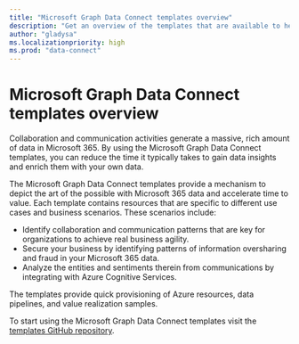 ```yaml
---
title: "Microsoft Graph Data Connect templates overview"
description: "Get an overview of the templates that are available to help you build Microsoft Graph Data Connect solutions."
author: "gladysa"
ms.localizationpriority: high
ms.prod: "data-connect"
---
```


# Microsoft Graph Data Connect templates overview

Collaboration and communication activities generate a massive, rich amount of data in Microsoft 365. By using the Microsoft Graph Data Connect templates, you can reduce the time it typically takes to gain data insights and enrich them with your own data. 

The Microsoft Graph Data Connect templates provide a mechanism to depict the art of the possible with Microsoft 365 data and accelerate time to value. Each template contains resources that are specific to different use cases and business scenarios. These scenarios include:

- Identify collaboration and communication patterns that are key for organizations to achieve real business agility.
- Secure your business by identifying patterns of information oversharing and fraud in your Microsoft 365 data.
- Analyze the entities and sentiments therein from communications by integrating with Azure Cognitive Services.

The templates provide quick provisioning of Azure resources, data pipelines, and value realization samples.

To start using the Microsoft Graph Data Connect templates visit the [templates GitHub repository](https://github.com/microsoftgraph/dataconnect-solutions/tree/main). 
